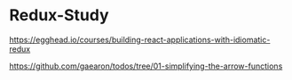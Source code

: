 # Redux-Study

https://egghead.io/courses/building-react-applications-with-idiomatic-redux

https://github.com/gaearon/todos/tree/01-simplifying-the-arrow-functions
